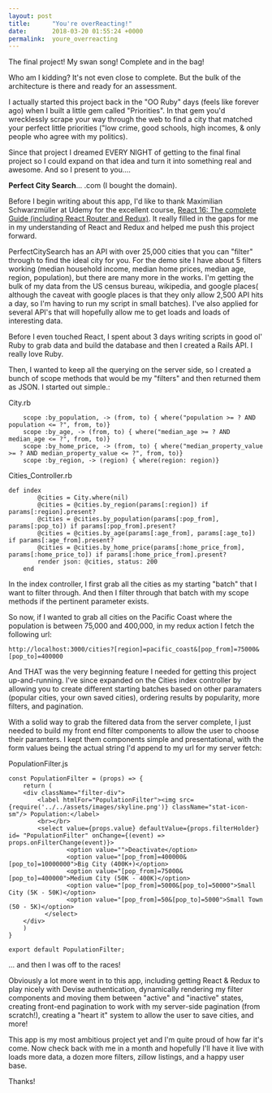 ```yaml
---
layout: post
title:      "You're overReacting!"
date:       2018-03-20 01:55:24 +0000
permalink:  youre_overreacting
---
```



The final project!  My swan song!  Complete and in the bag!

Who am I kidding?  It's not even close to complete.  But the bulk of the architecture is there and ready for an assessment.

I actually started this project back in the "OO Ruby" days (feels like forever ago) when I built a little gem called "Priorities".  In that gem you'd wrecklessly scrape your way through the web to find a city that matched your perfect little priorities ("low crime, good schools, high incomes, & only people who agree with my politics).

Since that project I dreamed EVERY NIGHT of getting to the final final project so I could expand on that idea and turn it into something real and awesome.  And so I present to you....

**Perfect City Search**... .com (I bought the domain).

 
Before I begin writing about this app, I'd like to thank Maximilian Schwarzmüller at Udemy for the excellent course, [React 16: The complete Guide (including React Router and Redux)](https://www.udemy.com/react-the-complete-guide-incl-redux/learn/v4/overview).  It really filled in the gaps for me in my understanding of React and Redux and helped me push this project forward.


PerfectCitySearch has an API with over 25,000 cities that you can "filter" through to find the ideal city for you.  For the demo site I have about 5 filters working (median household income, median home prices, median age, region, population), but there are many more in the works.  I'm getting the bulk of my data from the US census bureau, wikipedia, and google places( although the caveat with google places is that they only allow 2,500 API hits a day, so I'm having to run my script in small batches).   I've also applied for several API's that will hopefully allow me to get loads and loads of interesting data.

Before I even touched React, I spent about 3 days writing scripts in good ol' Ruby to grab data and build the database and then I created a Rails API.  I really love Ruby.

Then, I wanted to keep all the querying on the server side, so I created a bunch of scope methods that would be my "filters" and then returned them as JSON. I started out simple.:

City.rb

```
    scope :by_population, -> (from, to) { where("population >= ? AND population <= ?", from, to)}
    scope :by_age, -> (from, to) { where("median_age >= ? AND median_age <= ?", from, to)}
    scope :by_home_price, -> (from, to) { where("median_property_value >= ? AND median_property_value <= ?", from, to)}
    scope :by_region, -> (region) { where(region: region)}

```

Cities_Controller.rb

```
def index
        @cities = City.where(nil)
        @cities = @cities.by_region(params[:region]) if params[:region].present?
        @cities = @cities.by_population(params[:pop_from], params[:pop_to]) if params[:pop_from].present?
        @cities = @cities.by_age(params[:age_from], params[:age_to]) if params[:age_from].present?
        @cities = @cities.by_home_price(params[:home_price_from], params[:home_price_to]) if params[:home_price_from].present?
        render json: @cities, status: 200
    end

```

In the index controller, I first grab all the cities as my starting "batch" that I want to filter through.  And then I filter through that batch with my scope methods if the pertinent parameter exists.

So now, if I wanted to grab all cities on the Pacific Coast where the population is between 75,000 and 400,000, in my redux action I fetch the following url:

```
http://localhost:3000/cities?[region]=pacific_coast&[pop_from]=75000&[pop_to]=400000

```

And THAT was the very beginning feature I needed for getting this project up-and-running. I've since expanded on the Cities index controller by allowing you to create different starting batches based on other paramaters (popular cities, your own saved cities), ordering results by popularity, more filters, and pagination.

With a solid way to grab the filtered data from the server complete, I just needed to build my front end filter components to allow the user to choose their paramters.  I kept them components simple and presentational, with the form values being the actual string I'd append to my url for my server fetch:

PopulationFilter.js

```
const PopulationFilter = (props) => {
    return (
    <div className="filter-div">
        <label htmlFor="PopulationFilter"><img src={require('../../assets/images/skyline.png')} className="stat-icon-sm"/> Population:</label>
        <br></br>
        <select value={props.value} defaultValue={props.filterHolder} id= "PopulationFilter" onChange={(event) => props.onFilterChange(event)}>
                <option value="">Deactivate</option>
                <option value="[pop_from]=400000&[pop_to]=10000000">Big City (400K+)</option>
                <option value="[pop_from]=75000&[pop_to]=400000">Medium City (50K - 400K)</option>
                <option value="[pop_from]=5000&[pop_to]=50000">Small City (5K - 50K)</option>
                <option value="[pop_from]=50&[pop_to]=5000">Small Town (50 - 5K)</option>
          </select>
    </div>
    )
}

export default PopulationFilter;

```

... and then I was off to the races!

Obviously a lot more went in to this app, including getting React & Redux to play nicely with Devise authentication,  dynamically rendering my filter components and moving them between "active" and "inactive" states, creating front-end pagination to work with my server-side pagination (from scratch!), creating a "heart it" system to allow the user to save cities, and more! 

This app is my most ambitious project yet and I'm quite proud of how far it's come. Now check back with me in a month and hopefully I'll have it live with loads more data, a dozen more filters, zillow listings, and a happy user base.  

Thanks!























